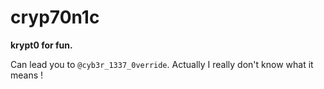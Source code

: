 # cryp70n1c
**krypt0 for fun.**

Can lead you to `@cyb3r_1337_0verride`. Actually I really don't know what it means !

